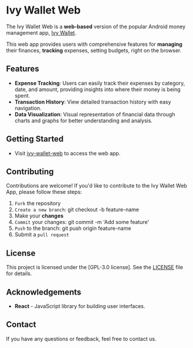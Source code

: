 # Ivy Wallet Web

The Ivy Wallet Web is a **web-based** version of the popular Android money management app, [Ivy Wallet](play.google.com/store/apps/details?id=com.ivy.wallet). 

This web app provides users with comprehensive features for **managing** their finances, **tracking** expenses, setting budgets, right on the browser.

## Features
- **Expense Tracking**: Users can easily track their expenses by category, date, and amount, providing insights into where their money is being spent.
- **Transaction History**: View detailed transaction history with easy navigation.
- **Data Visualization**: Visual representation of financial data through charts and graphs for better understanding and analysis.

## Getting Started

- Visit [ivy-wallet-web](https://ivy-wallet-web.vercel.app/) to access the web app.

<!-- 
## Screenshots

Dashboard Overview displaying financial summary.

Expense Tracking page for adding new transactions. 
-->

## Contributing
Contributions are welcome! If you'd like to contribute to the Ivy Wallet Web App, please follow these steps:

1. `Fork` the repository
2. `Create a new branch`: git checkout -b feature-name
3. Make your **changes**
4. `Commit` your changes: git commit -m 'Add some feature'
5. `Push` to the branch: git push origin feature-name
6. Submit a `pull request`

## License
This project is licensed under the [GPL-3.0 license]. See the [LICENSE](https://github.com/pratikkabade/ivy-wallet-web/blob/main/LICENSE) file for details.

## Acknowledgements
- **React** - JavaScript library for building user interfaces.

## Contact
If you have any questions or feedback, feel free to contact us.